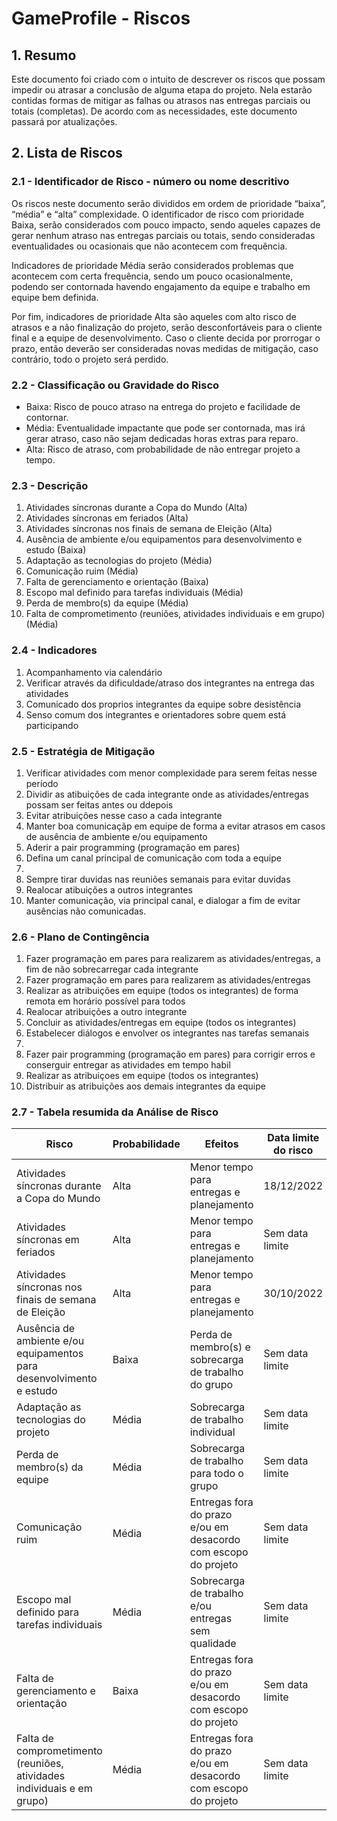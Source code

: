 # GameProfile - Riscos

## 1. Resumo
Este documento foi criado com o intuito de descrever os riscos que possam impedir ou atrasar a conclusão de alguma etapa do projeto. Nela estarão contidas formas de mitigar as falhas ou atrasos nas entregas parciais ou totais (completas). De acordo com as necessidades, este documento passará por atualizações.

## 2. Lista de Riscos
### 2.1 - Identificador de Risco - número ou nome descritivo 
Os riscos neste documento serão divididos em ordem de prioridade “baixa”, “média” e “alta” complexidade. O identificador de risco com prioridade Baixa, serão considerados com pouco impacto, sendo aqueles capazes de gerar nenhum atraso nas entregas parciais ou totais, sendo consideradas eventualidades ou ocasionais que não acontecem com frequência.

Indicadores de prioridade Média serão considerados problemas que acontecem com certa frequência, sendo um pouco ocasionalmente, podendo ser contornada havendo engajamento da equipe e trabalho em equipe bem definida.

Por fim, indicadores de prioridade Alta são aqueles com alto risco de atrasos e a não finalização do projeto, serão desconfortáveis para o cliente final e a equipe de desenvolvimento. Caso o cliente decida por prorrogar o prazo, então deverão ser consideradas novas medidas de mitigação, caso contrário, todo o projeto será perdido.

### 2.2 - Classificação ou Gravidade do Risco
- Baixa: Risco de pouco atraso na entrega do projeto e facilidade de contornar.
- Média: Eventualidade impactante que pode ser contornada, mas irá gerar atraso, caso não sejam dedicadas horas extras para reparo.
- Alta: Risco de atraso, com probabilidade de não entregar projeto a tempo.

### 2.3 - Descrição
1. Atividades síncronas durante a Copa do Mundo (Alta)
2. Atividades síncronas em feriados (Alta)
3. Atividades síncronas nos finais de semana de Eleição (Alta)
4. Ausência de ambiente e/ou equipamentos para desenvolvimento e estudo (Baixa)
5. Adaptação as tecnologias do projeto (Média)
6. Comunicação ruim (Média)
7. Falta de gerenciamento e orientação (Baixa)
8. Escopo mal definido para tarefas individuais (Média)
9. Perda de membro(s) da equipe (Média)
10. Falta de comprometimento (reuniões, atividades individuais e em grupo) (Média)

### 2.4 - Indicadores
1. Acompanhamento via calendário
2. Verificar através da dificuldade/atraso dos integrantes na entrega das atividades
3. Comunicado dos proprios integrantes da equipe sobre desistência
4. Senso comum dos integrantes e orientadores sobre quem está participando

### 2.5 - Estratégia de Mitigação
1. Verificar atividades com menor complexidade para serem feitas nesse período
2. Dividir as atibuições de cada integrante onde as atividades/entregas possam ser feitas antes ou ddepois
3. Evitar atribuições nesse caso a cada integrante
4. Manter boa comunicaçãp em equipe de forma a evitar atrasos em casos de ausência de ambiente e/ou equipamento
5. Aderir a pair programming (programação em pares)
6. Defina um canal principal de comunicação com toda a equipe
7. 
8. Sempre tirar duvidas nas reuniões semanais para evitar duvidas
9. Realocar atibuições a outros integrantes
10. Manter comunicação, via principal canal, e dialogar a fim de evitar ausências não comunicadas.

### 2.6 - Plano de Contingência
1. Fazer programação em pares para realizarem as atividades/entregas, a fim de não sobrecarregar cada integrante
2. Fazer programação em pares para realizarem as atividades/entregas
3. Realizar as atribuições em equipe (todos os integrantes) de forma remota em horário possível para todos
4. Realocar atribuições a outro integrante
5. Concluir as atividades/entregas em equipe (todos os integrantes)
6. Estabelecer diálogos e envolver os integrantes nas tarefas semanais
7. 
8. Fazer pair programming (programação em pares) para corrigir erros e conserguir entregar as atividades em tempo habil
9. Realizar as atribuiçoes em equipe (todos os integrantes)
10. Distribuir as atribuições aos demais integrantes da equipe

### 2.7 - Tabela resumida da Análise de Risco

| Risco  | Probabilidade   | Efeitos   |   Data limite do risco   |   
| ------- | -------- | -------- |  -------- | 
| Atividades síncronas durante a Copa do Mundo   | Alta | Menor tempo para entregas e planejamento  | 18/12/2022    |
| Atividades síncronas em feriados  | Alta | Menor tempo para entregas e planejamento  | Sem data limite    |
| Atividades síncronas nos finais de semana de Eleição  | Alta | Menor tempo para entregas e planejamento  | 30/10/2022    |
| Ausência de ambiente e/ou equipamentos para desenvolvimento e estudo  | Baixa | Perda de membro(s) e sobrecarga de trabalho do grupo   | Sem data limite    |
| Adaptação as tecnologias do projeto   |  Média    | Sobrecarga de trabalho individual    | Sem data limite    |
| Perda de membro(s) da equipe |  Média | Sobrecarga de trabalho para todo o grupo | Sem data limite    |
| Comunicação ruim | Média | Entregas fora do prazo e/ou em desacordo com escopo do projeto | Sem data limite |
| Escopo mal definido para tarefas individuais | Média | Sobrecarga de trabalho e/ou entregas sem qualidade | Sem data limite |
| Falta de gerenciamento e orientação | Baixa | Entregas fora do prazo e/ou em desacordo com escopo do projeto | Sem data limite |
| Falta de comprometimento (reuniões, atividades individuais e em grupo) | Média | Entregas fora do prazo e/ou em desacordo com escopo do projeto | Sem data limite |

